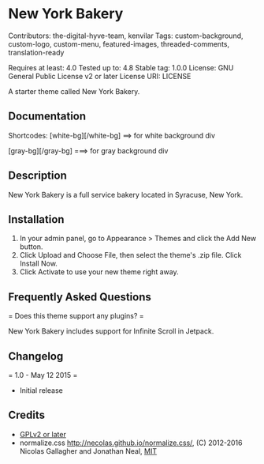 New York Bakery
==============

Contributors: the-digital-hyve-team, kenvilar
Tags: custom-background, custom-logo, custom-menu, featured-images, threaded-comments, translation-ready

Requires at least: 4.0
Tested up to: 4.8
Stable tag: 1.0.0
License: GNU General Public License v2 or later
License URI: LICENSE

A starter theme called New York Bakery.

Documentation
-------------
Shortcodes: 
[white-bg]<content-here>[/white-bg]  ==> for white background div

[gray-bg]<content-here>[/gray-bg] ===> for gray background div

 

Description
-----------
New York Bakery is a full service bakery located in Syracuse, New York.

Installation
------------
1. In your admin panel, go to Appearance > Themes and click the Add New button.
2. Click Upload and Choose File, then select the theme's .zip file. Click Install Now.
3. Click Activate to use your new theme right away.

Frequently Asked Questions
--------------------------

= Does this theme support any plugins? =

New York Bakery includes support for Infinite Scroll in Jetpack.

Changelog
---------

= 1.0 - May 12 2015 =
* Initial release

Credits
-------

* [GPLv2 or later](https://www.gnu.org/licenses/gpl-2.0.html)
* normalize.css http://necolas.github.io/normalize.css/, (C) 2012-2016 Nicolas Gallagher and Jonathan Neal, [MIT](http://opensource.org/licenses/MIT)
